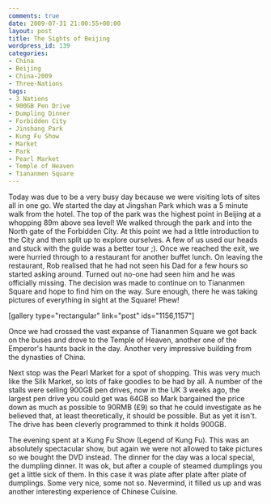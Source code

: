 ```yaml
---
comments: true
date: 2009-07-31 21:00:55+00:00
layout: post
title: The Sights of Beijing
wordpress_id: 139
categories:
- China
- Beijing
- China-2009
- Three-Nations
tags:
- 3 Nations
- 900GB Pen Drive
- Dumpling Dinner
- Forbidden City
- Jinshang Park
- Kung Fu Show
- Market
- Park
- Pearl Market
- Temple of Heaven
- Tiananmen Square
---
```


Today was due to be a very busy day because we were visiting lots of sites all in one go. We started the day at Jingshan Park which was a 5 minute walk from the hotel. The top of the park was the highest point in Beijing at a whopping 89m above sea level! We walked through the park and into the North gate of the Forbidden City. At this point we had a little introduction to the City and then split up to explore ourselves. A few of us used our heads and stuck with the guide was a better tour ;). Once we reached the exit, we were hurried through to a restaurant for another buffet lunch. On leaving the restaurant, Rob realised that he had not seen his Dad for a few hours so started asking around. Turned out no-one had seen him and he was officially missing. The decision was made to continue on to Tiananmen Square and hope to find him on the way. Sure enough, there he was taking pictures of everything in sight at the Square! Phew!




[gallery type="rectangular" link="post" ids="1156,1157"]




Once we had crossed the vast expanse of Tiananmen Square we got back on the buses and drove to the Temple of Heaven, another one of the Emperor's haunts back in the day. Another very impressive building from the dynasties of China.

Next stop was the Pearl Market for a spot of shopping. This was very much like the Silk Market, so lots of fake goodies to be had by all. A number of the stalls were selling 900GB pen drives, now in the UK 3 weeks ago, the largest pen drive you could get was 64GB so Mark bargained the price down as much as possible to 90RMB (£9) so that he could investigate as he believed that, at least theoretically, it should be possible. But as yet it isn't. The drive has been cleverly programmed to think it holds 900GB.

The evening spent at a Kung Fu Show (Legend of Kung Fu). This was an absolutely spectacular show, but again we were not allowed to take pictures so we bought the DVD instead. The dinner for the day was a local special, the dumpling dinner. It was ok, but after a couple of steamed dumplings you get a little sick of them. In this case it was plate after plate after plate of dumplings. Some very nice, some not so. Nevermind, it filled us up and was another interesting experience of Chinese Cuisine.
